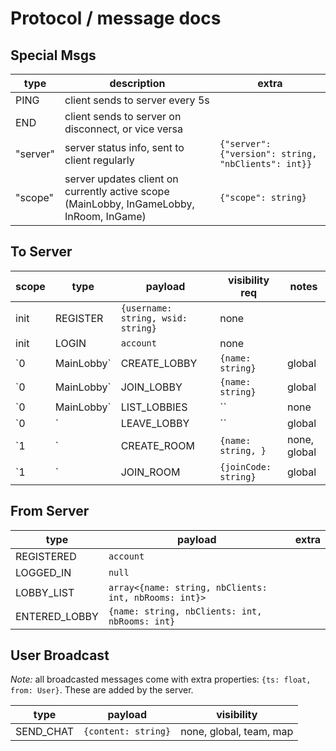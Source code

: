 # Protocol / message docs

## Special Msgs

| type | description | extra |
|--- |--- |--- |
| PING | client sends to server every 5s ||
| END | client sends to server on disconnect, or vice versa ||
| "server" | server status info, sent to client regularly | `{"server": {"version": string, "nbClients": int}}` |
| "scope" | server updates client on currently active scope (MainLobby, InGameLobby, InRoom, InGame) | `{"scope": string}` |

## To Server

| scope | type | payload | visibility req | notes |
|--- |--- |--- |--- |--- |
| init | REGISTER | `{username: string, wsid: string}` | none ||
| init | LOGIN | `account` | none ||
| `0|MainLobby` | CREATE_LOBBY | `{name: string}` | global | used by developers to create a game lobby. note: lobbies that are not whitelisted may be deleted after 1hr. |
| `0|MainLobby` | JOIN_LOBBY | `{name: string}` | global | join a game lobby |
| `0|MainLobby` | LIST_LOBBIES | `` | none | request a list of known lobbies |
| `0|<LobbyName>` | LEAVE_LOBBY | `` | global | leave a game lobby |
| `1|<LobbyName>` | CREATE_ROOM | `{name: string, }` | none, global | visibility corresponds to private/public room. public rooms are listed and can be joined by anyone. |
| `1|<LobbyName>` | JOIN_ROOM | `{joinCode: string}` | global ||

## From Server

| type | payload | extra |
|--- |--- |--- |
| REGISTERED | `account` | |
| LOGGED_IN | `null` | |
| LOBBY_LIST | `array<{name: string, nbClients: int, nbRooms: int}>` | |
| ENTERED_LOBBY | `{name: string, nbClients: int, nbRooms: int}` | |

## User Broadcast

*Note:* all broadcasted messages come with extra properties: `{ts: float, from: User}`.
These are added by the server.

| type | payload | visibility |
|--- |--- |--- |
| SEND_CHAT | `{content: string}` | none, global, team, map |
